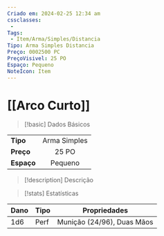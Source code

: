 ```yaml
---
Criado em: 2024-02-25 12:34 am
cssclasses:
 - 
Tags:
 - Item/Arma/Simples/Distancia
Tipo: Arma Simples Distancia
Preço: 0002500 PC
PreçoVisivel: 25 PO
Espaço: Pequeno
NoteIcon: Item
---
```

# [[Arco Curto]]

> [!basic] Dados Básicos
> 
|            |     |
| ---------- |:---:|
| **Tipo**   |  Arma Simples   |
| **Preço**  |  25 PO   |
| **Espaço** |   Pequeno  |
>
 
> [!description] Descrição
> 
>

> [!stats] Estatísticas
>
| Dano  | Tipo | Propriedades |
| --- | ----- | ----------- |
|   1d6  |  Perf     |  Munição (24/96), Duas Mãos           |
